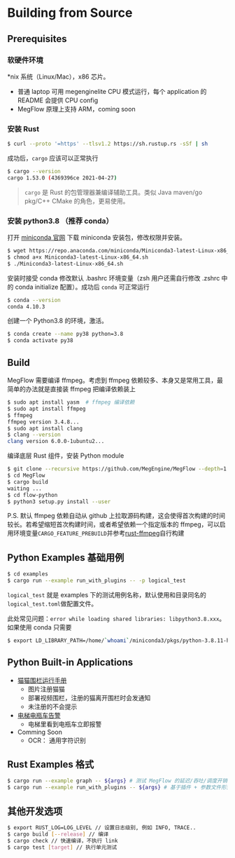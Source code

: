 # Building from Source

## Prerequisites

### 软硬件环境

*nix 系统（Linux/Mac），x86 芯片。

* 普通 laptop 可用 megenginelite CPU 模式运行，每个 application 的 README 会提供 CPU config
* MegFlow 原理上支持 ARM，coming soon

### 安装 Rust
```bash
$ curl --proto '=https' --tlsv1.2 https://sh.rustup.rs -sSf | sh
```

成功后，`cargo` 应该可以正常执行
```bash
$ cargo --version
cargo 1.53.0 (4369396ce 2021-04-27)
```

> `cargo` 是 Rust 的包管理器兼编译辅助工具。类似 Java maven/go pkg/C++ CMake 的角色，更易使用。

### 安装 python3.8 （推荐 conda）

打开 [miniconda 官网](https://docs.conda.io/en/latest/miniconda.html) 下载 miniconda 安装包，修改权限并安装。

```bash
$ wget https://repo.anaconda.com/miniconda/Miniconda3-latest-Linux-x86_64.sh
$ chmod a+x Miniconda3-latest-Linux-x86_64.sh
$ ./Miniconda3-latest-Linux-x86_64.sh
```

安装时接受 conda 修改默认 .bashrc 环境变量（zsh 用户还需自行修改 .zshrc 中的 conda initialize 配置）。成功后 `conda` 可正常运行
```bash
$ conda --version
conda 4.10.3
```

创建一个 Python3.8 的环境，激活。
```bash
$ conda create --name py38 python=3.8
$ conda activate py38
```

## Build

MegFlow 需要编译 ffmpeg。考虑到 ffmpeg 依赖较多、本身又是常用工具，最简单的办法就是直接装 ffmpeg 把编译依赖装上

```bash
$ sudo apt install yasm  # ffmpeg 编译依赖
$ sudo apt install ffmpeg
$ ffmpeg 
ffmpeg version 3.4.8...
$ sudo apt install clang
$ clang --version
clang version 6.0.0-1ubuntu2...
```

编译底层 Rust 组件，安装 Python module 

```bash
$ git clone --recursive https://github.com/MegEngine/MegFlow --depth=1
$ cd MegFlow
$ cargo build
waiting ...
$ cd flow-python
$ python3 setup.py install --user
```

P.S. 默认 ffmpeg 依赖自动从 github 上拉取源码构建，这会使得首次构建的时间较长。若希望缩短首次构建时间，或者希望依赖一个指定版本的 ffmpeg，可以启用环境变量`CARGO_FEATURE_PREBUILD`并参考[rust-ffmpeg](https://github.com/zmwangx/rust-ffmpeg/wiki/Notes-on-building)自行构建

## Python Examples 基础用例
```bash
$ cd examples
$ cargo run --example run_with_plugins -- -p logical_test
```
`logical_test` 就是 examples 下的测试用例名称，默认使用和目录同名的`logical_test.toml`做配置文件。

此处常见问题：`error while loading shared libraries: libpython3.8.xxx`。如果使用 conda 只需要
```bash
$ export LD_LIBRARY_PATH=/home/`whoami`/miniconda3/pkgs/python-3.8.11-h12debd9_0_cpython/lib:${LD_LIBRARY_PATH}
```

## Python Built-in Applications

*  [猫猫围栏运行手册](../flow-python/examples/cat_finder/README.zh.md)
   *  图片注册猫猫
   *  部署视频围栏，注册的猫离开围栏时会发通知
   *  未注册的不会提示
*  [电梯电瓶车告警](../flow-python/examples/electric_bicycle/README.zh.md)
   *  电梯里看到电瓶车立即报警
*  Comming Soon
   *  OCR： 通用字符识别

## Rust Examples 格式
```bash
$ cargo run --example graph -- ${args} # 测试 MegFlow 的延迟/吞吐/调度开销, 更多使用说明通过--help 查看
$ cargo run --example run_with_plugins -- ${args} # 基于插件 + 参数文件形式运行 MegFlow, 更多说明通过--help 查看
```

## 其他开发选项
```bash
$ export RUST_LOG=LOG_LEVEL // 设置日志级别, 例如 INFO, TRACE..
$ cargo build [--release] // 编译
$ cargo check // 快速编译，不执行 link
$ cargo test [target] // 执行单元测试
```